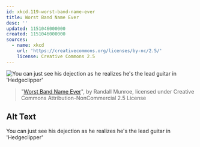 ```yaml
---
id: xkcd.119-worst-band-name-ever
title: Worst Band Name Ever
desc: ''
updated: 1151046000000
created: 1151046000000
sources:
  - name: xkcd
    url: 'https://creativecommons.org/licenses/by-nc/2.5/'
    license: Creative Commons 2.5
---
```

![You can just see his dejection as he realizes he's the lead guitar in 'Hedgeclipper'](https://imgs.xkcd.com/comics/hedgeclipper.jpg)
> "[Worst Band Name Ever](https://xkcd.com/119/)", by Randall Munroe, licensed under Creative Commons Attribution-NonCommercial 2.5 License

## Alt Text
You can just see his dejection as he realizes he's the lead guitar in 'Hedgeclipper'
